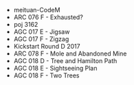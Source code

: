 * meituan-CodeM
* ARC 076 F - Exhausted?
* poj 3162
* AGC 017 E - Jigsaw
* AGC 017 F - Zigzag
* Kickstart Round D 2017
* ARC 078 F - Mole and Abandoned Mine
* AGC 018 D - Tree and Hamilton Path
* AGC 018 E - Sightseeing Plan
* AGC 018 F - Two Trees
